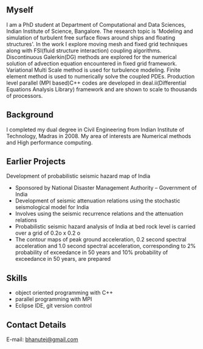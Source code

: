 ## Myself
I am a PhD student at Department of Computational and Data Sciences, Indian Institute of Science, Bangalore. The research topic is 'Modeling and simulation of turbulent free surface flows around ships and floating structures'. In the work I explore moving mesh and fixed grid techniques along with FSI(fluid structure interaction) coupling algorithms. Discontinuous Galerkin(DG) methods are explored for the numerical solution of advection equation encountered in fixed grid framework. Variational Multi Scale method is used for turbulence modeling. Finite element method is used to numerically solve the coupled PDEs. Production level parallel (MPI based)C++ codes are developed in deal.ii(Differential Equations Analysis Library) framework and are shown to scale to thousands of processors.

## Background
I completed my dual degree in Civil Engineering from Indian Institute of Technology, Madras in 2008. My area of interests are Numerical methods and High performance computing.

## Earlier Projects
Development of probabilistic seismic hazard map of India
- Sponsored by National Disaster Management Authority – Government of India
- Development of seismic attenuation relations using the stochastic seismological model for India
- Involves using the seismic recurrence relations and the attenuation relations
- Probabilistic seismic hazard analysis of India at bed rock level is carried over a grid of 0.2o x 0.2 o
- The contour maps of peak ground acceleration, 0.2 second spectral acceleration and 1.0 second
spectral acceleration, corresponding to 2% probability of exceedance in 50 years and 10% probability
of exceedance in 50 years, are prepared

## Skills
- object oriented programming with C++
- parallel programming with MPI
- Eclipse IDE, git version control

## Contact Details
E-mail: [bhanutej@gmail.com](bhanutej@gmail.com) 
